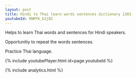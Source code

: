 ```yaml
---
layout: post
title: Hindi to Thai learn words sentences dictionary 1383 
youtubeId: RNMfK_k2j8I
---
```

 
 
Helps to learn Thai words and sentences for Hindi speakers.

Opportunitiy to repeat the words sentences. 

Practice Thai language. 
 
{% include youtubePlayer.html id=page.youtubeId %}
 
 
{% include analytics.html %}